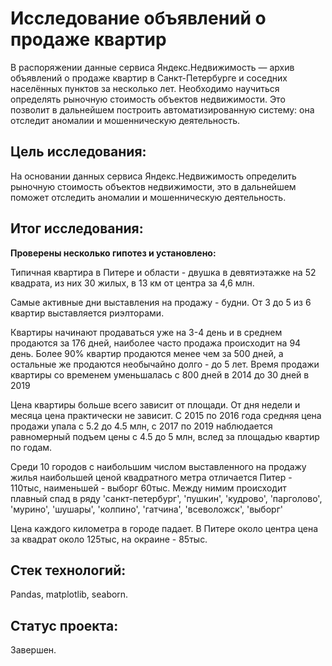 # Исследование объявлений о продаже квартир

В распоряжении данные сервиса Яндекс.Недвижимость — архив объявлений о продаже квартир в Санкт-Петербурге и соседних населённых пунктов за несколько лет.
Необходимо научиться определять рыночную стоимость объектов недвижимости. Это позволит в дальнейшем построить автоматизированную систему:
она отследит аномалии и мошенническую деятельность.

## Цель исследования:

На основании данных сервиса Яндекс.Недвижимость определить рыночную стоимость объектов недвижимости,
это в дальнейшем поможет отследить аномалии и мошенническую деятельность.

## Итог исследования:

**Проверены несколько гипотез и установлено:**

Типичная квартира в Питере и области - двушка в девятиэтажке на 52 квадрата, из них 30 жилых, в 13 км от центра за 4,6 млн.

Самые активные дни выставления на продажу - будни. От 3 до 5 из 6 квартир выставляется риэлторами.

Квартиры начинают продаваться уже на 3-4 день и в среднем продаются за 176 дней, наиболее часто продажа происходит на 94 день. Более 90% квартир продаются менее чем за 500 дней, а остальные же продаются необычайно долго - до 5 лет. Время продажи квартиры со временем уменьшалась с 800 дней в 2014 до 30 дней в 2019

Цена квартиры больше всего зависит от площади. От дня недели и месяца цена практически не зависит. C 2015 по 2016 года средняя цена продажи упала с 5.2 до 4.5 млн, с 2017 по 2019 наблюдается равномерный подъем цены с 4.5 до 5 млн, вслед за площадью квартир по годам.

Среди 10 городов с наибольшим числом выставленного на продажу жилья наибольшей ценой квадратного метра отличается Питер - 110тыс, наименьшей - выборг 60тыс. Между нимим происходит плавный спад в ряду 'санкт-петербург', 'пушкин', 'кудрово', 'парголово', 'мурино', 'шушары', 'колпино', 'гатчина', 'всеволожск', 'выборг'

Цена каждого километра в городе падает. В Питере около центра цена за квадрат около 125тыс, на окраине - 85тыс.

## Стек технологий:

Pandas, matplotlib, seaborn.

## Статус проекта:

Завершен.
